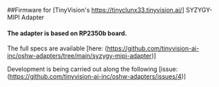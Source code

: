 ##Firmware for [TinyVision's <https://tinyclunx33.tinyvision.ai/>] SYZYGY-MIPI Adapter


#### The adapter is based on RP2350b board. 
The full specs are available [here: (https://github.com/tinyvision-ai-inc/oshw-adapters/tree/main/syzygy-mipi-adapter)]


Development is being carried out along the following [issue: (https://github.com/tinyvision-ai-inc/oshw-adapters/issues/4)]
